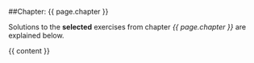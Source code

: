 
##Chapter: {{ page.chapter }}

Solutions to the **selected** exercises from chapter _{{ page.chapter }}_ are explained below.

{{ content }}